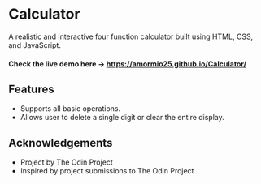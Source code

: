 # Calculator
A realistic and interactive four function calculator built using HTML, CSS, and JavaScript. 
#### Check the live demo here ->  https://amormio25.github.io/Calculator/

## Features 
- Supports all basic operations.
- Allows user to delete a single digit or clear the entire display.

## Acknowledgements
- Project by The Odin Project
- Inspired by project submissions to The Odin Project
